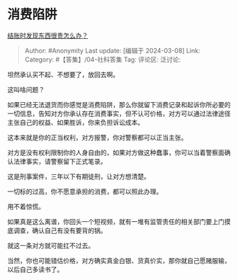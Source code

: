 # 消费陷阱
[结账时发现东西很贵怎么办？](https://www.zhihu.com/question/287356623/answer/3422648935)

> Author: #Anonymity
> Last update: [编辑于 2024-03-08]
> Link:
> Category: #【答集】/04-社科答集 
> Tag: 
> 评论区:
> 泛讨论:

坦然承认买不起、不想要了，放回去啊。

这叫啥问题？

如果已经无法退货而你感觉是消费陷阱，那么你就留下消费记录和起诉你所必要的一切信息，告知对方你承认存在消费事实，但不认可价格，对方可以通过法律途径主张自己的权益、如果胜诉，你来负担诉讼成本。

这本来就是你的正当权利，对方报警，你对警察都可以正当主张。

对方是没有权利限制你的人身自由的，如果对方做这种蠢事，你可以当着警察面确认法律事实，请警察留下正式笔录。

这是刑事案件，三年以下有期徒刑，让对方想清楚。

一切标的过高，你不愿意承担的消费，都可以照此办理。

用不着惊慌。

如果真是这么离谱，你回头一个短视频，就有一堆有监管责任的相关部门要上门摸底调查，确认自己有没有要背的锅。

就这一条对方就可能扛不过去。

当然，你也可能错估价格，对方确实真金白银、货真价实，那你就自己愿赌服输，以后自己多读书了。